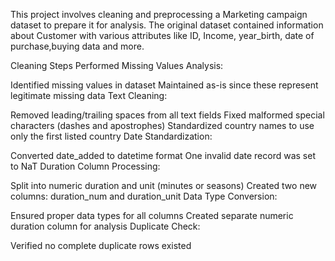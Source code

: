 This project involves cleaning and preprocessing a Marketing campaign dataset to prepare it for analysis. The original dataset contained information about Customer with various attributes like ID, Income, year_birth, date of purchase,buying data and more.

Cleaning Steps Performed
Missing Values Analysis:

Identified missing values in dataset
Maintained as-is since these represent legitimate missing data
Text Cleaning:

Removed leading/trailing spaces from all text fields
Fixed malformed special characters (dashes and apostrophes)
Standardized country names to use only the first listed country
Date Standardization:

Converted date_added to datetime format
One invalid date record was set to NaT
Duration Column Processing:

Split into numeric duration and unit (minutes or seasons)
Created two new columns: duration_num and duration_unit
Data Type Conversion:

Ensured proper data types for all columns
Created separate numeric duration column for analysis
Duplicate Check:

Verified no complete duplicate rows existed

